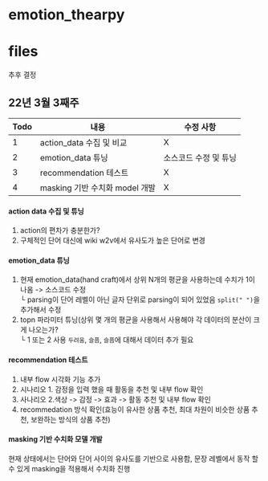 # emotion_thearpy

# files
추후 결정

## 22년 3월 3째주
|Todo|내용|수정 사항|
|--|--|--|
|1|action_data 수집 및 비교|X|
|2|emotion_data 튜닝|소스코드 수정 및 튜닝|
|3|recommendation 테스트|X|
|4|masking 기반 수치화 model 개발|X|

#### action data 수집 및 튜닝
1. action의 편차가 충분한가?
2. 구체적인 단어 대신에 wiki w2v에서 유사도가 높은 단어로 변경

#### emotion_data 튜닝
1. 현재 emotion_data(hand craft)에서 상위 N개의 평균을 사용하는데 수치가 1이 나옴 -> 소스코드 수정  
└ parsing이 단어 레벨이 아닌 글자 단위로 parsing이 되어 있었음 `split(" ")`을 추가해서 수정  
2. topn 파라미터 튜닝(상위 몇 개의 평균을 사용해서 사용해야 각 데이터의 분산이 크게 나오는가?  
└ 1 또는 2 사용 `두려움`, `슬픔`, `슬픔`에 대해서 데이터 추가 필요  
#### recommendation 테스트
1. 내부 flow 시각화 기능 추가
2. 시나리오 1. 감정을 입력 했을 때 활동을 추천 및 내부 flow 확인
3. 사나리오 2.색상 -> 감정 -> 효과 -> 활동 추천 및 내부 flow 확인
4. recommedation 방식 확인(효능이 유사한 상품 추천, 최대 차원이 비슷한 상품 추천, 보완하는 방식의 상품 추천)

#### masking 기반 수치화 모델 개발
현재 상태에서는 단어와 단어 사이의 유사도를 기반으로 사용함, 문장 레벨에서 동작 할 수 있게 masking을 적용해서 수치화 진행
